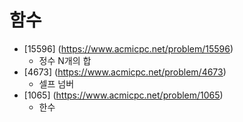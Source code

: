 함수
==========================================================================================
* [15596] (https://www.acmicpc.net/problem/15596)
  * 정수 N개의 합
* [4673] (https://www.acmicpc.net/problem/4673)
  * 셀프 넘버
* [1065] (https://www.acmicpc.net/problem/1065)
  * 한수